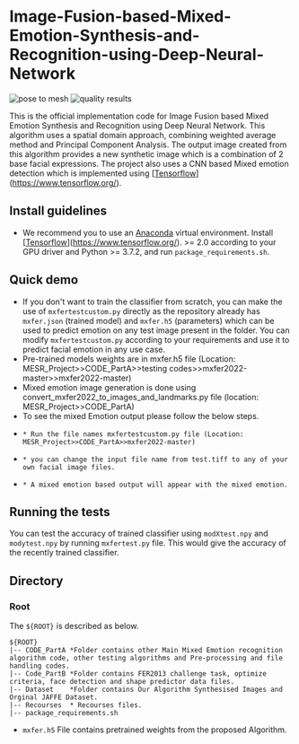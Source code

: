# Image-Fusion-based-Mixed-Emotion-Synthesis-and-Recognition-using-Deep-Neural-Network

![pose to mesh](./asset/pose_mesh.png)
![quality results](./asset/quality_result.png)

This is the official implementation code for Image Fusion based Mixed Emotion Synthesis and Recognition using Deep Neural Network. This algorithm uses a spatial domain approach, combining weighted average method and Principal Component Analysis. The output image created from this algorithm provides a new synthetic image which is a combination of 2 base facial expressions. The project also uses a CNN based Mixed emotion detection which is implemented using [[Tensorflow](https://pytorch.org/)](https://www.tensorflow.org/). 

## Install guidelines
- We recommend you to use an [Anaconda](https://www.anaconda.com/) virtual environment. Install [[Tensorflow](https://pytorch.org/)](https://www.tensorflow.org/). >= 2.0 according to your GPU driver and Python >= 3.7.2, and run `package_requirements.sh`.

## Quick demo
- If you don't want to train the classifier from scratch, you can make the use of `mxfertestcustom.py` directly as the repository already has `mxfer.json` (trained        model) and `mxfer.h5` (parameters) which can be used to predict emotion on any test image present in the folder. You can modify `mxfertestcustom.py` according to        your requirements and use it to predict facial emotion in any use case.
- Pre-trained models weights are in mxfer.h5 file (Location: MESR_Project>>CODE_PartA>>testing codes>>mxfer2022-master>>mxfer2022-master)
- Mixed emotion image generation is done using convert_mxfer2022_to_images_and_landmarks.py file (location: MESR_Project>>CODE_PartA)
- To see the mixed Emotion output please follow the below steps.
-     * Run the file names mxfertestcustom.py file (Location: MESR_Project>>CODE_PartA>>mxfer2022-master)
-     * you can change the input file name from test.tiff to any of your own facial image files.
-     * A mixed emotion based output will appear with the mixed emotion.

## Running the tests 
You can test the accuracy of trained classifier using `modXtest.npy` and `modytest.npy` by running `mxfertest.py` file. This would give the accuracy of the recently trained classifier.


## Directory

### Root

The `${ROOT}` is described as below.

```
${ROOT} 
|-- CODE_PartA *Folder contains other Main Mixed Emotion recognition algorithm code, other testing algorithms and Pre-processing and file handling codes.
|-- Code_PartB *Folder contains FER2013 challenge task, optimize criteria, face detection and shape predictor data files.
|-- Dataset    *Folder contains Our Algorithm Synthesised Images and Orginal JAFFE Dataset.
|-- Recourses  * Recourses files. 
|-- package_requirements.sh
```
- `mxfer.h5` File contains pretrained weights from the proposed Algorithm.
